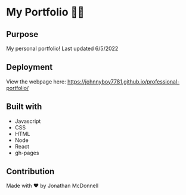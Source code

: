 # My Portfolio 👨‍💼

## Purpose
My personal portfolio! Last updated 6/5/2022

## Deployment
View the webpage here: https://johnnyboy7781.github.io/professional-portfolio/

## Built with
* Javascript
* CSS
* HTML
* Node
* React
* gh-pages

## Contribution
Made with ❤️ by Jonathan McDonnell